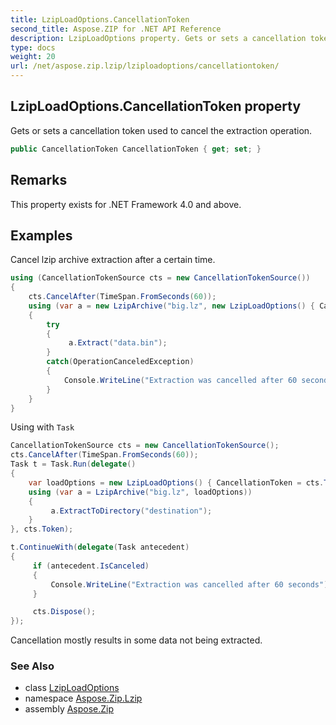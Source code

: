```yaml
---
title: LzipLoadOptions.CancellationToken
second_title: Aspose.ZIP for .NET API Reference
description: LzipLoadOptions property. Gets or sets a cancellation token used to cancel the extraction operation
type: docs
weight: 20
url: /net/aspose.zip.lzip/lziploadoptions/cancellationtoken/
---
```

## LzipLoadOptions.CancellationToken property

Gets or sets a cancellation token used to cancel the extraction operation.

```csharp
public CancellationToken CancellationToken { get; set; }
```

## Remarks

This property exists for .NET Framework 4.0 and above.

## Examples

Cancel lzip archive extraction after a certain time.

```csharp
using (CancellationTokenSource cts = new CancellationTokenSource())
{
    cts.CancelAfter(TimeSpan.FromSeconds(60)); 
    using (var a = new LzipArchive("big.lz", new LzipLoadOptions() { CancellationToken = cts.Token }))
    {
        try
        {
             a.Extract("data.bin");
        }
        catch(OperationCanceledException)
        {
            Console.WriteLine("Extraction was cancelled after 60 seconds");
        }
    }
}
```

Using with `Task`

```csharp
CancellationTokenSource cts = new CancellationTokenSource();
cts.CancelAfter(TimeSpan.FromSeconds(60));
Task t = Task.Run(delegate()
{
    var loadOptions = new LzipLoadOptions() { CancellationToken = cts.Token };
    using (var a = LzipArchive("big.lz", loadOptions))
    {
         a.ExtractToDirectory("destination");
    }
}, cts.Token);

t.ContinueWith(delegate(Task antecedent)
{
     if (antecedent.IsCanceled)
     {
         Console.WriteLine("Extraction was cancelled after 60 seconds");
     }

     cts.Dispose();
});
```

Cancellation mostly results in some data not being extracted.

### See Also

* class [LzipLoadOptions](../)
* namespace [Aspose.Zip.Lzip](../../lziploadoptions/)
* assembly [Aspose.Zip](../../../)


